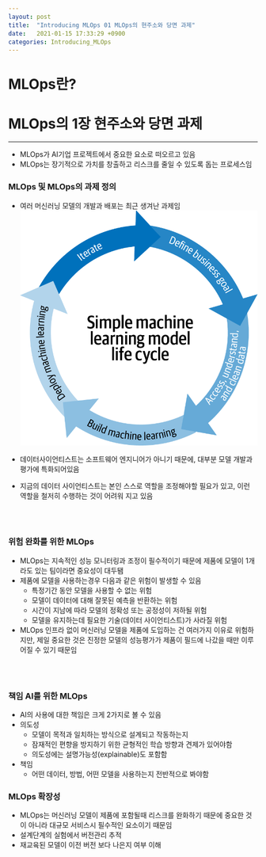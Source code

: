 ```yaml
---
layout: post
title:  "Introducing MLOps 01 MLOps의 현주소와 당면 과제"
date:   2021-01-15 17:33:29 +0900
categories: Introducing_MLOps
---
```


# MLOps란?




# MLOps의 1장 현주소와 당면 과제
---
- MLOps가 AI기업 프로젝트에서 중요한 요소로 떠오르고 있음
- MLOps는 장기적으로 가치를 창출하고 리스크를 줄일 수 있도록 돕는 프로세스임

### MLOps 및 MLOps의 과제 정의
- 여러 머신러닝 모델의 개발과 배포는 최근 생겨난 과제임
![image](../public/img/mlops_lifecycle_2.png)

- 데이터사이언티스트는 소프트웨어 엔지니어가 아니기 때문에, 대부분 모델 개발과 평가에 특화되어있음
- 지금의 데이터 사이언티스트는 본인 스스로 역할을 조정해야할 필요가 있고, 이런 역할을 철저히 수행하는 것이 어려워 지고 있음

<br>
<br>

### 위험 완화를 위한 MLOps
- MLOps는 지속적인 성능 모니터링과 조정이 필수적이기 때문에 제품에 모델이 1개라도 있는 팀이라면 중요성이 대두됌
- 제품에 모델을 사용하는경우 다음과 같은 위험이 발생할 수 있음
    - 특정기간 동안 모델을 사용할 수 없는 위험
    - 모델이 데이터에 대해 잘못된 예측을 반환하는 위험
    - 시간이 지남에 따라 모델의 정확성 또는 공정성이 저하될 위험
    - 모델을 유지하는데 필요한 기술(데이터 사이언티스트)가 사라질 위험
- MLOps 인프라 없이 머신러닝 모델을 제품에 도입하는 건 여러가지 이유로 위험하지만, 제일 중요한 것은 진정한 모델의 성능평가가 제품이 필드에 나갔을 때만 이루어질 수 있기 때문임

<br>
<br>

### 책임 AI를 위한 MLOps
- AI의 사용에 대한 책임은 크게 2가지로 볼 수 있음
- 의도성
    - 모델이 목적과 일치하는 방식으로 설계되고 작동하는지
    - 잠재적인 편향을 방지하기 위한 균형적인 학습 방향과 견제가 있어야함
    - 의도성에는 설명가능성(explainable)도 포함함
- 책임
    - 어떤 데이터, 방법, 어떤 모델을 사용하는지 전반적으로 봐야함

### MLOps 확장성

- MLOps는 머신러닝 모델이 제품에 포함될때 리스크를 완화하기 때문에 중요한 것이 아니라 대규모 서비스시 필수적인 요소이기 때문임
- 설계단계의 실험에서 버전관리 추적
- 재교육된 모델이 이전 버전 보다 나은지 여부 이해
